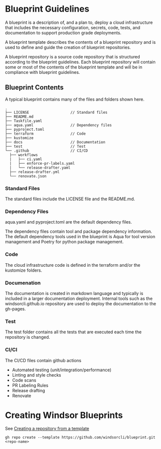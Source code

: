 # Blueprint Guidelines

A blueprint is a description of, and a plan to, deploy a cloud infrastructure that includes the necessary configuration, secrets, code, tests, and documentation to support production grade deployments.  

A blueprint template describes the contents of a blueprint repository and is used to define and guide the creation of blueprint repositories.

A blueprint repository is a source code repository that is structured according to the blueprint guidelines.  Each blueprint repository will contain some or most of the contents of the blueprint template and will be in compliance with blueprint guidelines. 

## Blueprint Contents

A typical blueprint contains many of the files and folders shown here.

```
.
├── LICENSE                   // Standard files
├── README.md
├── Taskfile.yaml             
├── aqua.yaml                 // Dependency files
├── pyproject.toml
├── terraform                 // Code
├── kustomize
├── docs                      // Documentation
├── test                      // Test
└── .github                   // CI/CD
  ├── workflows
  |   ├── ci.yaml
  |   ├── enforce-pr-labels.yaml
  |   └── release-drafter.yaml
  ├── release-drafter.yml
  └── renovate.json
```

### Standard Files

The standard files include the LICENSE file and the README.md. 

### Dependency Files

aqua.yaml and pyproject.toml are the default dependency files.

The dependency files contain tool and package dependency information.  The default dependency tools used in the blueprint is Aqua for tool version management and Poetry for python package management.

### Code

The cloud infrastructure code is defined in the terraform and/or the kustomize folders. 

### Documenation

The documentation is created in markdown language and typically is included in a larger documentation deployment.  Internal tools such as the windsorcli.github.io repository are used to deploy the documentation to the gh-pages.

### Test

The test folder contains all the tests that are executed each time the repository is changed.

### CI/CI

The CI/CD files contain github actions

- Automated testing (unit/integration/performance)
- Linting and style checks
- Code scans
- PR Labeling Rules
- Release drafting
- Renovate

# Creating Windsor Blueprints

See [Creating a repository from a template](https://docs.github.com/en/repositories/creating-and-managing-repositories/creating-a-repository-from-a-template)


```
gh repo create --template https://github.com/windsorcli/blueprint.git <repo-name>
```